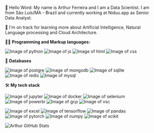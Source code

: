 👋 Hello Word: My name is Arthur Ferreira and I am a Data Scientist. I am from São Luís/MA - Brazil and currently working at Niduu.app as Senior Data Analyst.

🌱 I'm on track for learning more about Artificial Intelligence, Natural Language processing and Cloud Architecture.

👩‍💻 **Programming and Markup languages:**

![Image of python](https://img.shields.io/badge/Python-3776AB?style=for-the-badge&logo=python&logoColor=white)
![Image of js](https://img.shields.io/badge/JavaScript-323330?style=for-the-badge&logo=javascript&logoColor=F7DF1E)
![Image of html](https://img.shields.io/badge/HTML5-E34F26?style=for-the-badge&logo=html5&logoColor=white)
![Image of css](https://img.shields.io/badge/CSS3-1572B6?style=for-the-badge&logo=css3&logoColor=white)

💾 **Databases**

![Image of postgre](https://img.shields.io/badge/PostgreSQL-316192?style=for-the-badge&logo=postgresql&logoColor=white)
![Image of mongodb](https://img.shields.io/badge/MongoDB-4EA94B?style=for-the-badge&logo=mongodb&logoColor=white)
![Image of sqlite](https://img.shields.io/badge/SQLite-07405E?style=for-the-badge&logo=sqlite&logoColor=white)
![Image of redis](https://img.shields.io/badge/redis-%23DD0031.svg?&style=for-the-badge&logo=redis&logoColor=white)
![Image of mysql](https://img.shields.io/badge/MySQL-00000F?style=for-the-badge&logo=mysql&logoColor=white)

🛠 **My tech stack**

![Image of jupyter](https://img.shields.io/badge/Jupyter-F37626.svg?&style=for-the-badge&logo=Jupyter&logoColor=white)
![Image of docker](https://img.shields.io/badge/Docker-2CA5E0?style=for-the-badge&logo=docker&logoColor=white)
![Image of selenium](https://img.shields.io/badge/Selenium-43B02A?style=for-the-badge&logo=Selenium&logoColor=white)
![Image of powerbi](https://img.shields.io/badge/PowerBI-F2C811?style=for-the-badge&logo=Power%20BI&logoColor=white)
![Image of gcp](https://img.shields.io/badge/Google_Cloud-4285F4?style=for-the-badge&logo=google-cloud&logoColor=white)
![Image of vsc](https://img.shields.io/badge/Visual_Studio_Code-0078D4?style=for-the-badge&logo=visual%20studio%20code&logoColor=white)

![Image of excel](https://img.shields.io/badge/Microsoft_Excel-217346?style=for-the-badge&logo=microsoft-excel&logoColor=white)
![Image of tensorflow](https://img.shields.io/badge/TensorFlow-FF6F00?style=for-the-badge&logo=tensorflow&logoColor=white)
![Image of pandas](https://img.shields.io/badge/Pandas-2C2D72?style=for-the-badge&logo=pandas&logoColor=white)
![Image of pytorch](https://img.shields.io/badge/PyTorch-EE4C2C?style=for-the-badge&logo=PyTorch&logoColor=white)
![Image of numpy](https://img.shields.io/badge/Numpy-777BB4?style=for-the-badge&logo=numpy&logoColor=white)
![Image of scikit](https://img.shields.io/badge/scikit_learn-F7931E?style=for-the-badge&logo=scikit-learn&logoColor=white)

![Arthur GitHub Stats](https://github-readme-stats.vercel.app/api?username=arthurferreira355&show_icons=true)


<!---
arthurferreira355/arthurferreira355 is a ✨ special ✨ repository because its `README.md` (this file) appears on your GitHub profile.
You can click the Preview link to take a look at your changes.
--->
